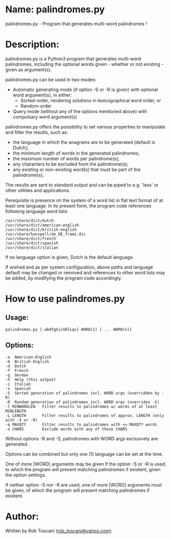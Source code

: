# Name: palindromes.py
palindromes.py - Program that generates multi-word palindromes !

# Description:
palindromes.py is a Python3 program that generates multi-word palindromes, including the optional words given - whether or not existing - given as argument(s).

palindromes.py can be used in two modes:
- Automatic generating mode (if option -S or -R is given) with optional word argument(s),
in either:
    - Sorted-order, rendering solutions in lexicographical word order, or
    - Random-order
- Query mode (without any of the options mentioned above) with compulsary word argument(s)

palindromes.py offers the possibility to set various properties to manipulate and filter the results,
such as:
- the language in which the anagrams are to be generated (default is Dutch);
- the minimum length of words in the generated palindromes;
- the maximum number of words per palindrome(s);
- any characters to be excluded from the palindrome(s);
- any existing or non-existing word(s) that must be part of the palindrome(s);

The results are sent to standard output and can be piped to e.g. 'less' or other utilities and applications.

Perequisite is presence on the system of a word list in flat text format of at least one language.
In its present form, the program code references following language word lists: 

	/usr/share/dict/dutch
	/usr/share/dict/american-english
	/usr/share/dict/british-english
	/usr/share/hunspell/de_DE_frami.dic
	/usr/share/dict/french
	/usr/share/dict/spanish
	/usr/share/dict/italian

If no language option is given, Dutch is the default language.

If wished and as per system configuration, above paths and language default may be changed or removed and references to other word lists may be added, by modifying the program code accordingly.

# How to use palindromes.py

## Usage:

	palindromes.py [-abdfghisSRlLqx] WORD(1) [ ... WORD(n)]

## Options:
	-a	American-English
	-b	British-English
	-d	Dutch
	-f	French
	-g	German
	-h	Help (this output)
	-i	Italian
	-s	Spanish
	-S	Sorted generation of palindromes incl. WORD args (overridden by -R)
	-R	Random generation of palindromes incl. WORD args (overrides -S)
	-l MINWORDLEN	Filter results to palindromes w/ words of at least MINLENGTH
	-L LENGTH		Filter results to palindromes of approx. LENGTH (only with -S or -R)
	-q MAXQTY		Filter results to palindromes with <= MAXQTY words
	-x CHARS		Exclude words with any of these CHARS
Without options -R and -S, palindromes with WORD args exclusively are generated.

Options can be combined but only one (1) language can be set at the time.

One of more [WORD] arguments may be given if the option -S or -R is used,
to which the program will present matching palindromes if existent, given the option settings.

If neither option -S nor -R are used, one of more [WORD] arguments must be given, of which
the program will present matching palindromes if existent.

# Author:
Written by Rob Toscani (rob_toscani@yahoo.com).
